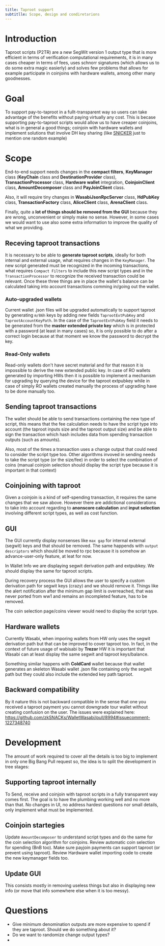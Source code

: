 ```yaml
---
title: Taproot support
subtitlle: Scope, design and condiretarions
---
```



# Introduction

Taproot scripts (P2TR) are a new SegWit version 1 output type that is more efficient in terms of verification computational requirements, it is in many cases cheaper in terms of fees,
uses schnorr signatures (which allows us to do some extra magic easierly) and solves few problems that allows for example participate in coinjoins with hardware wallets, among other
many goodnesses.

# Goal

To support pay-to-taproot in a fullt-transparent way so users can take advantage of the benefits without paying virtually any cost. This is becase supporting pay-to-taproot scripts
would allow us to have creaper coinjoins, what is in general a good things; coinjoin with hardware wallets and implement solutions that involve DH key sharing
(like [SNICKER](https://reyify.com/blog/snicker) just to mention one random example) 

# Scope

End-to-end support needs changes in the **compact filters**, **KeyManager** class (**KeyChain** class and **DestinationProvider** class), **TransactionProcessor** class,
**Hardware wallet** integration, **CoinjoinClient** class, **AmountDecomposer** class and **PayJoinClient** class.

Also, it will require tiny changes in **WasabiJsonRpcServer** class, **HdPubKey** class, **TransactionFactory** class, **AliceClient** class, **ArenaClient** class.

Finally, quite a **lot of things should be removed from the GUI** because they are wrong, unconvenient or simply make no sense. However, in some cases we would want to
use also some extra information to improve the quality of what we providing.

## Receving taproot transactions

It is necessary to be able to **generate taproot scripts**, ideally for both internal and external usage, what requires changes in the `KeyManager`. 
The new script generated must be recognized in the incoming transactions, what requires `Compact Filters` to include this new script types and in the `TransactionProcessor`
to recognize the received transaction could be relevant. Once these three things are in place the wallet's balance can be calculated taking into account transactions
comming in/going out the wallet. 

### Auto-upgraded wallets

Current wallet .json files will be upgraded automatically to support taproot by generating `m/86h` keys by adding new fields `TaprootExtPubKey` and `TaprootAccountKeyPath`.
In the case of the `TaprootExtPubKey` field it needs to be generated from the **master extended private key** which is in protected with a password (at least in many
cases) so, it is only possible to do after a correct login because at that moment we know the password to decrypt the key.

### Read-Only wallets

Read-only wallets don't have secret material and for that reason it is impossible to derive the new extended public key. In case of RO wallets generated by importing HWs then
it is possible to implement a mechanism for upgrading by querying the device for the taproot extpubkey while in case of simply RO wallets created manually the process of
upgrading have to be done manually too.

## Sending taproot transactions

The wallet should be able to send transactions containing the new type of script, this means that the fee calculation needs to have the script type into account 
(the taproot inputs size and the taproot output size) and be able to sign the transaction which hash includes data from spending transaction outputs (such as amounts).

Also, most of the times a transaction uses a change output that could need to consider the script type too. Other algorithms invoved in sending needs to take the script
type (or the size/fee) in order to select the combination of coins (manual coinjoin selection should display the script type because it is important in that context)

## Coinjoining with taproot

Given a coinjoin is a kind of self-spending transaction, it requires the same changes that we saw above. However there are addictional considerations to take into account
regarding to **anonscore calculation** and **input selection** involving different script types, as well as cost function.

## GUI

The GUI currently display nonsenses like `max gap` for internal external (segwit) keys and that should be removed. The same happends with `output descriptors` which should
be moved to rpc because it is somehow an advance-user-only feature, at leat for now.

In Wallet Info we are displaying segwit derivation path and extpubkey. We should display the same for taproot scripts.

During recovery process the GUI allows the user to specify a custom derivation path for segwit keys (crazy) and we should remove it. Things like the alert notification
after the minimum gap limit is overreached, that was never ported from ww1 and remains an incompleted feature, has to be removed.

The coin selection page/coins viewer would need to display the script type.

## Hardware wallets

Currently Wasabi, when imporing wallets from HW only uses the segwit derivation path but that can be improved to cover taproot too. In fact, in the context of future
usage of wabisabi by **Trezor** HW it is important that Wasabi can at least display the same segwit and taproot keys/balance.

Something similar happens with **ColdCard** wallet because that wallet generates an skeleton Wasabi wallet .json file containing only the segwit path but they could also
include the extended key path taproot.

## Backward compatibility 

By it nature this is not backward compatible in the sense that one you received a taproot payment you cannot downgrade tour wallet without creating confusion on the user.
The issues were explained here: https://github.com/zkSNACKs/WalletWasabi/pull/8994#issuecomment-1227348740

# Development

The amount of work required to cover all the details is too big to implement in only one Big Bang Pull request so, the idea is to split the development in tree stages:

## Supporting taproot internally 

To Send, receive and coinjoin with taproot scripts in a fully transparent way comes first. The goal is to have the plumbing working well and no more than that. No changes in UI,
no address hardest questions nor small details, only implement what must be implemented.

## Coinjoin startegies

Update `AmountDecomposer` to understand script types and do the same for the coin selection algorithm for coinjoins. Review automatic coin selection for spending (BnB too).
Make sure payjoin payments can support taproot (or prevent using taproot). Review Hardware wallet importing code to create the new keymanager fields too.

## Update GUI

This consists mostly in removing useless things but also in displaying new info (or move that info somewhere else when it is too messy).

# Questions

* Give minimum denomination outputs are more expensive to spend if they are taproot. Should we do something about it?
* Do we want to randomize change output types?
* <write the million questions here>





